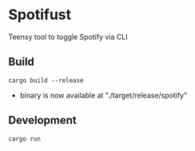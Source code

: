 # Spotifust

Teensy tool to toggle Spotify via CLI


## Build

`cargo build --release`

- binary is now available at "./target/release/spotify"


## Development

`cargo run`
